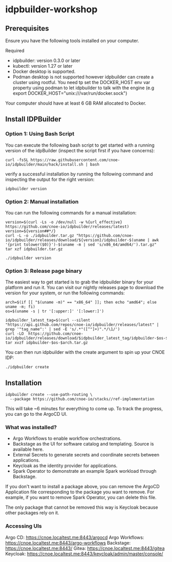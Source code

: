 # idpbuilder-workshop

## Prerequisites
Ensure you have the following tools installed on your computer.

Required

- idpbuilder: version 0.3.0 or later
- kubectl: version 1.27 or later
- Docker desktop is supported.
-  Podman desktop is not supported however idpbuilder can create a cluster using rootful. You need tp set the DOCKER_HOST env var property using podman to let idpbuilder to talk with the engine (e.g export DOCKER_HOST="unix:///var/run/docker.sock")
  
Your computer should have at least 6 GB RAM allocated to Docker.

## Install IDPBuilder

### Option 1: Using Bash Script

You can execute the following bash script to get started with a running version of the idpBuilder (inspect the script first if you have concerns):

```
curl -fsSL https://raw.githubusercontent.com/cnoe-io/idpbuilder/main/hack/install.sh | bash
```

verify a successful installation by running the following command and inspecting the output for the right version:

```
idpbuilder version
```

### Option 2: Manual installation

You can run the following commands for a manual installation:

```
version=$(curl -Ls -o /dev/null -w %{url_effective} https://github.com/cnoe-io/idpbuilder/releases/latest)
version=${version##*/}
curl -L -o ./idpbuilder.tar.gz "https://github.com/cnoe-io/idpbuilder/releases/download/${version}/idpbuilder-$(uname | awk '{print tolower($0)}')-$(uname -m | sed 's/x86_64/amd64/').tar.gz"
tar xzf idpbuilder.tar.gz
```

```./idpbuilder version```



### Option 3: Release page binary

The easiest way to get started is to grab the idpbuilder binary for your platform and run it. You can visit our nightly releases page to download the version for your system, or run the following commands:

```
arch=$(if [[ "$(uname -m)" == "x86_64" ]]; then echo "amd64"; else uname -m; fi)
os=$(uname -s | tr '[:upper:]' '[:lower:]')

idpbuilder_latest_tag=$(curl --silent "https://api.github.com/repos/cnoe-io/idpbuilder/releases/latest" | grep '"tag_name":' | sed -E 's/.*"([^"]+)".*/\1/')
curl -LO  https://github.com/cnoe-io/idpbuilder/releases/download/$idpbuilder_latest_tag/idpbuilder-$os-$arch.tar.gz
tar xvzf idpbuilder-$os-$arch.tar.gz
```

You can then run idpbuilder with the create argument to spin up your CNOE IDP:

```./idpbuilder create```

## Installation

```
idpbuilder create --use-path-routing \
  --package https://github.com/cnoe-io/stacks//ref-implementation
```

This will take ~6 minutes for everything to come up. To track the progress, you can go to the ArgoCD UI.

### What was installed?

- Argo Workflows to enable workflow orchestrations.
- Backstage as the UI for software catalog and templating. Source is available here.
- External Secrets to generate secrets and coordinate secrets between applications.
- Keycloak as the identity provider for applications.
- Spark Operator to demonstrate an example Spark workload through Backstage.

If you don't want to install a package above, you can remove the ArgoCD Application file corresponding to the package you want to remove. For example, if you want to remove Spark Operator, you can delete this file.

The only package that cannot be removed this way is Keycloak because other packages rely on it.

### Accessing UIs

Argo CD: https://cnoe.localtest.me:8443/argocd
Argo Workflows: https://cnoe.localtest.me:8443/argo-workflows
Backstage: https://cnoe.localtest.me:8443/
Gitea: https://cnoe.localtest.me:8443/gitea
Keycloak: https://cnoe.localtest.me:8443/keycloak/admin/master/console/
##
